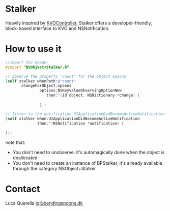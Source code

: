 Stalker
========

Heavily inspired by [KVOController](https://github.com/facebook/KVOController), Stalker offers a developer-friendly, block-based interface to KVO and NSNotification​.


How to use it
=============

```objective-c
//import the header
#import "NSObject+Stalker.h"

// observe the property 'count' for the object spoons
[self.stalker whenPath:@"count"
       changeForObject:spoons
               options:NSKeyValueObservingOptionNew 
                  then:^(id object, NSDictionary *change) {
    
               }];

// listen to the notification UIApplicationDidBecomeActiveNotification
[self.stalker when:UIApplicationDidBecomeActiveNotification 
              then:^(NSNotification *notification) {
    
}];

```

note that:
- You don't need to unobserve. it's automagically done when the object is deallocated
- You don't need to create an instance of BPStalker, it's already available through the category NSObject+Stalker

Contact
=======
Luca Querella
lq@bendingspoons.dk

